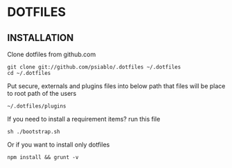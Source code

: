 # DOTFILES

## INSTALLATION
Clone dotfiles from github.com

    git clone git://github.com/psiablo/.dotfiles ~/.dotfiles
    cd ~/.dotfiles

Put secure, externals and plugins files into below path that files will be place to root path of the users

    ~/.dotfiles/plugins

If you need to install a requirement items? run this file

    sh ./bootstrap.sh

Or if you want to install only dotfiles

    npm install && grunt -v
